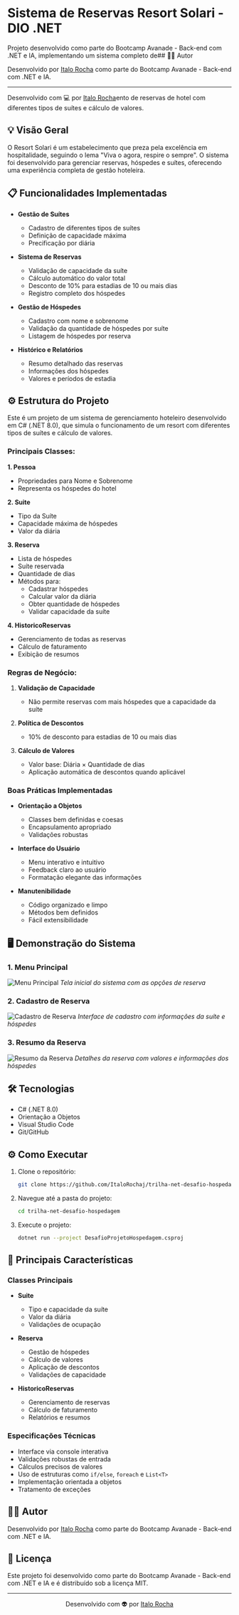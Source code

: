 # Sistema de Reservas Resort Solari - DIO .NET

Projeto desenvolvido como parte do Bootcamp Avanade - Back-end com .NET e IA, implementando um sistema completo de## 👨‍💻 Autor

Desenvolvido por [Italo Rocha](https://github.com/ItaloRochaj) como parte do Bootcamp Avanade - Back-end com .NET e IA.

---
Desenvolvido com 💻 por [Italo Rocha](https://github.com/ItaloRochaj)ento de reservas de hotel com diferentes tipos de suítes e cálculo de valores.

## 💡 Visão Geral

O Resort Solari é um estabelecimento que preza pela excelência em hospitalidade, seguindo o lema "Viva o agora, respire o sempre". O sistema foi desenvolvido para gerenciar reservas, hóspedes e suítes, oferecendo uma experiência completa de gestão hoteleira.

## 📋 Funcionalidades Implementadas

- **Gestão de Suítes**
  - Cadastro de diferentes tipos de suítes
  - Definição de capacidade máxima
  - Precificação por diária

- **Sistema de Reservas**
  - Validação de capacidade da suíte
  - Cálculo automático do valor total
  - Desconto de 10% para estadias de 10 ou mais dias
  - Registro completo dos hóspedes

- **Gestão de Hóspedes**
  - Cadastro com nome e sobrenome
  - Validação da quantidade de hóspedes por suíte
  - Listagem de hóspedes por reserva

- **Histórico e Relatórios**
  - Resumo detalhado das reservas
  - Informações dos hóspedes
  - Valores e períodos de estadia
  
## ⚙️ Estrutura do Projeto
Este é um projeto de um sistema de gerenciamento hoteleiro desenvolvido em C# (.NET 8.0), que simula o funcionamento de um resort com diferentes tipos de suítes e cálculo de valores.

### Principais Classes:

**1. Pessoa**
- Propriedades para Nome e Sobrenome
- Representa os hóspedes do hotel

**2. Suite**
- Tipo da Suíte
- Capacidade máxima de hóspedes
- Valor da diária

**3. Reserva**
- Lista de hóspedes
- Suíte reservada
- Quantidade de dias
- Métodos para:
  - Cadastrar hóspedes
  - Calcular valor da diária
  - Obter quantidade de hóspedes
  - Validar capacidade da suíte

**4. HistoricoReservas**
- Gerenciamento de todas as reservas
- Cálculo de faturamento
- Exibição de resumos

### Regras de Negócio:

1. **Validação de Capacidade**
   - Não permite reservas com mais hóspedes que a capacidade da suíte

2. **Política de Descontos**
   - 10% de desconto para estadias de 10 ou mais dias

3. **Cálculo de Valores**
   - Valor base: Diária × Quantidade de dias
   - Aplicação automática de descontos quando aplicável
### Boas Práticas Implementadas

- **Orientação a Objetos**
  - Classes bem definidas e coesas
  - Encapsulamento apropriado
  - Validações robustas

- **Interface do Usuário**
  - Menu interativo e intuitivo
  - Feedback claro ao usuário
  - Formatação elegante das informações

- **Manutenibilidade**
  - Código organizado e limpo
  - Métodos bem definidos
  - Fácil extensibilidade

## 🖥️ Demonstração do Sistema

### 1. Menu Principal
![Menu Principal](https://github.com/ItaloRochaj/trilha-net-desafio-hospedagem/blob/v1.1/Images/Assets/resorte1.png)
*Tela inicial do sistema com as opções de reserva*

### 2. Cadastro de Reserva
![Cadastro de Reserva](https://github.com/ItaloRochaj/trilha-net-desafio-hospedagem/blob/v1.1/Images/Assets/resorte2.png)
*Interface de cadastro com informações da suíte e hóspedes*

### 3. Resumo da Reserva
![Resumo da Reserva](https://github.com/ItaloRochaj/trilha-net-desafio-hospedagem/blob/v1.1/Images/Assets/resorte3.png)
*Detalhes da reserva com valores e informações dos hóspedes*

## 🛠️ Tecnologias

- C# (.NET 8.0)
- Orientação a Objetos
- Visual Studio Code
- Git/GitHub
  
## ⚙️ Como Executar

1. Clone o repositório:
   ```bash
   git clone https://github.com/ItaloRochaj/trilha-net-desafio-hospedagem.git
   ```

2. Navegue até a pasta do projeto:
   ```bash
   cd trilha-net-desafio-hospedagem
   ```

3. Execute o projeto:
   ```bash
   dotnet run --project DesafioProjetoHospedagem.csproj
   ```


## 🎯 Principais Características

### Classes Principais

- **Suite**
  - Tipo e capacidade da suíte
  - Valor da diária
  - Validações de ocupação

- **Reserva**
  - Gestão de hóspedes
  - Cálculo de valores
  - Aplicação de descontos
  - Validações de capacidade

- **HistoricoReservas**
  - Gerenciamento de reservas
  - Cálculo de faturamento
  - Relatórios e resumos

### Especificações Técnicas

- Interface via console interativa
- Validações robustas de entrada
- Cálculos precisos de valores
- Uso de estruturas como `if/else`, `foreach` e `List<T>`
- Implementação orientada a objetos
- Tratamento de exceções

## 👨‍💻 Autor

Desenvolvido por [Italo Rocha](https://github.com/ItaloRochaj) como parte do Bootcamp Avanade - Back-end com .NET e IA.

## 📄 Licença

Este projeto foi desenvolvido como parte do Bootcamp Avanade - Back-end com .NET e IA e é distribuído sob a licença MIT.

---
<div align="center">Desenvolvido com 👽 por <a href="https://github.com/ItaloRochaj">Italo Rocha</a></div>
